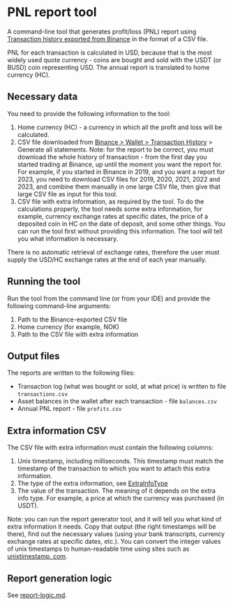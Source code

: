 # PNL report tool

A command-line tool that generates profit/loss (PNL) report
using [Transaction history exported from Binance](https://www.binance.com/en/my/wallet/history/) in
the format of a CSV file.

PNL for each transaction is calculated in USD, because that is the most widely used quote currency -
coins are bought and sold with the USDT (or BUSD) coin representing USD. The annual report is
translated to home currency (HC).

## Necessary data

You need to provide the following information to the tool:

1. Home currency (HC) - a currency in which all the profit and loss will be calculated.
2. CSV file downloaded
   from [Binance > Wallet > Transaction History](https://www.binance.com/en/my/wallet/history/) >
   Generate all statements. Note: for the report to be correct, you must download the whole history
   of transaction - from the first day you started trading at Binance, up until the moment you want
   the report for. For example, if you started in Binance in 2019, and you want a report for 2023,
   you need to download CSV files for 2019, 2020, 2021, 2022 and 2023, and combine them manually in
   one large CSV file, then give that large CSV file as input for this tool.
3. CSV file with extra information, as required by the tool. To do the calculations properly, the
   tool needs some extra information, for example, currency exchange rates at specific dates, the
   price of a deposited coin in HC on the date of deposit, and some other things. You can run the
   tool first without providing this information. The tool will tell you what information is
   necessary.

There is no automatic retrieval of exchange rates, therefore the user must supply the USD/HC
exchange rates at the end of each year manually.

## Running the tool

Run the tool from the command line (or from your IDE) and provide the following command-line
arguments:

1. Path to the Binance-exported CSV file
2. Home currency (for example, NOK)
3. Path to the CSV file with extra information

## Output files
The reports are written to the following files:
- Transaction log (what was bought or sold, at what price) is written to file `transactions.csv`
- Asset balances in the wallet after each transaction - file `balances.csv`
- Annual PNL report - file `profits.csv`

## Extra information CSV

The CSV file with extra information must contain the following columns:

1. Unix timestamp, including milliseconds. This timestamp must match the timestamp of the
   transaction to which you want to attach this extra information.
2. The type of the extra information,
   see [ExtraInfoType](src/main/java/no/strazdins/data/ExtraInfoType.java)
3. The value of the transaction. The meaning of it depends on the extra info type. For example, a
   price at which the currency was purchased (in USDT).

Note: you can run the report generator tool, and it will tell you what kind of extra information it
needs. Copy that output (the right timestamps will be there), find out the necessary values
(using your bank transcripts, currency exchange rates at specific dates, etc.). You can convert the
integer values of unix timestamps to human-readable time using sites such
as [unixtimestamp. com](https://www.unixtimestamp.com/).

## Report generation logic

See [report-logic.md](report-logic.md).